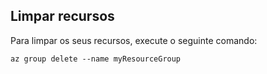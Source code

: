 ## <a name="clean-up-resources"></a>Limpar recursos

Para limpar os seus recursos, execute o seguinte comando:

```azurecli-interactive
az group delete --name myResourceGroup
```

